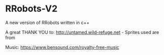 # RRobots-V2
A new version of RRobots written in c++


A great THANK YOU to:
http://untamed.wild-refuge.net - Sprites used are from

Music: https://www.bensound.com/royalty-free-music
